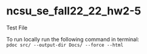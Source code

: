 # ncsu_se_fall22_22_hw2-5
Test File

To run locally run the following command in terminal:<br/>
```pdoc src/ --output-dir Docs/ --force --html```